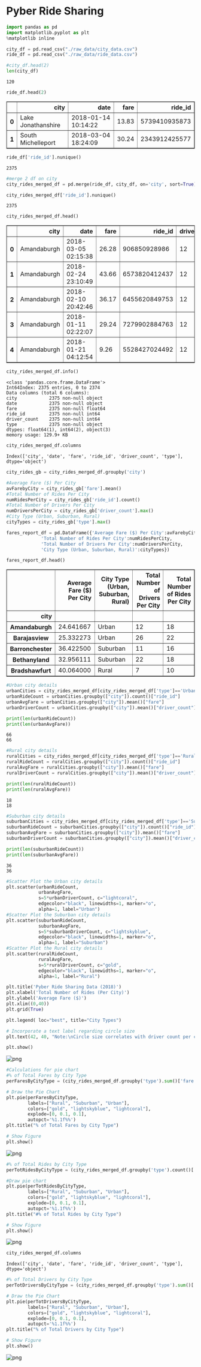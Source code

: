 
# Pyber Ride Sharing


```python
import pandas as pd
import matplotlib.pyplot as plt
%matplotlib inline
```


```python
city_df = pd.read_csv("./raw_data/city_data.csv")
ride_df = pd.read_csv("./raw_data/ride_data.csv")
```


```python
#city_df.head(2)
len(city_df)
```




    120




```python
ride_df.head(2)
```




<div>
<style scoped>
    .dataframe tbody tr th:only-of-type {
        vertical-align: middle;
    }

    .dataframe tbody tr th {
        vertical-align: top;
    }

    .dataframe thead th {
        text-align: right;
    }
</style>
<table border="1" class="dataframe">
  <thead>
    <tr style="text-align: right;">
      <th></th>
      <th>city</th>
      <th>date</th>
      <th>fare</th>
      <th>ride_id</th>
    </tr>
  </thead>
  <tbody>
    <tr>
      <th>0</th>
      <td>Lake Jonathanshire</td>
      <td>2018-01-14 10:14:22</td>
      <td>13.83</td>
      <td>5739410935873</td>
    </tr>
    <tr>
      <th>1</th>
      <td>South Michelleport</td>
      <td>2018-03-04 18:24:09</td>
      <td>30.24</td>
      <td>2343912425577</td>
    </tr>
  </tbody>
</table>
</div>




```python
ride_df['ride_id'].nunique()
```




    2375




```python
#merge 2 df on city
city_rides_merged_df = pd.merge(ride_df, city_df, on='city', sort=True)
```


```python
city_rides_merged_df['ride_id'].nunique()
```




    2375




```python
city_rides_merged_df.head()
```




<div>
<style scoped>
    .dataframe tbody tr th:only-of-type {
        vertical-align: middle;
    }

    .dataframe tbody tr th {
        vertical-align: top;
    }

    .dataframe thead th {
        text-align: right;
    }
</style>
<table border="1" class="dataframe">
  <thead>
    <tr style="text-align: right;">
      <th></th>
      <th>city</th>
      <th>date</th>
      <th>fare</th>
      <th>ride_id</th>
      <th>driver_count</th>
      <th>type</th>
    </tr>
  </thead>
  <tbody>
    <tr>
      <th>0</th>
      <td>Amandaburgh</td>
      <td>2018-03-05 02:15:38</td>
      <td>26.28</td>
      <td>906850928986</td>
      <td>12</td>
      <td>Urban</td>
    </tr>
    <tr>
      <th>1</th>
      <td>Amandaburgh</td>
      <td>2018-02-24 23:10:49</td>
      <td>43.66</td>
      <td>6573820412437</td>
      <td>12</td>
      <td>Urban</td>
    </tr>
    <tr>
      <th>2</th>
      <td>Amandaburgh</td>
      <td>2018-02-10 20:42:46</td>
      <td>36.17</td>
      <td>6455620849753</td>
      <td>12</td>
      <td>Urban</td>
    </tr>
    <tr>
      <th>3</th>
      <td>Amandaburgh</td>
      <td>2018-01-11 02:22:07</td>
      <td>29.24</td>
      <td>7279902884763</td>
      <td>12</td>
      <td>Urban</td>
    </tr>
    <tr>
      <th>4</th>
      <td>Amandaburgh</td>
      <td>2018-01-21 04:12:54</td>
      <td>9.26</td>
      <td>5528427024492</td>
      <td>12</td>
      <td>Urban</td>
    </tr>
  </tbody>
</table>
</div>




```python
city_rides_merged_df.info()
```

    <class 'pandas.core.frame.DataFrame'>
    Int64Index: 2375 entries, 0 to 2374
    Data columns (total 6 columns):
    city            2375 non-null object
    date            2375 non-null object
    fare            2375 non-null float64
    ride_id         2375 non-null int64
    driver_count    2375 non-null int64
    type            2375 non-null object
    dtypes: float64(1), int64(2), object(3)
    memory usage: 129.9+ KB



```python
city_rides_merged_df.columns
```




    Index(['city', 'date', 'fare', 'ride_id', 'driver_count', 'type'], dtype='object')




```python
city_rides_gb = city_rides_merged_df.groupby('city')
```


```python
#Average Fare ($) Per City
avFarebyCity = city_rides_gb['fare'].mean()
#Total Number of Rides Per City
numRidesPerCity = city_rides_gb['ride_id'].count()
#Total Number of Drivers Per City
numDriversPerCity = city_rides_gb['driver_count'].max()
#City Type (Urban, Suburban, Rural)
cityTypes = city_rides_gb['type'].max()
```


```python
fares_report_df = pd.DataFrame({'Average Fare ($) Per City':avFarebyCity,
             'Total Number of Rides Per City':numRidesPerCity,
             'Total Number of Drivers Per City':numDriversPerCity,
             'City Type (Urban, Suburban, Rural)':cityTypes})
```


```python
fares_report_df.head()
```




<div>
<style scoped>
    .dataframe tbody tr th:only-of-type {
        vertical-align: middle;
    }

    .dataframe tbody tr th {
        vertical-align: top;
    }

    .dataframe thead th {
        text-align: right;
    }
</style>
<table border="1" class="dataframe">
  <thead>
    <tr style="text-align: right;">
      <th></th>
      <th>Average Fare ($) Per City</th>
      <th>City Type (Urban, Suburban, Rural)</th>
      <th>Total Number of Drivers Per City</th>
      <th>Total Number of Rides Per City</th>
    </tr>
    <tr>
      <th>city</th>
      <th></th>
      <th></th>
      <th></th>
      <th></th>
    </tr>
  </thead>
  <tbody>
    <tr>
      <th>Amandaburgh</th>
      <td>24.641667</td>
      <td>Urban</td>
      <td>12</td>
      <td>18</td>
    </tr>
    <tr>
      <th>Barajasview</th>
      <td>25.332273</td>
      <td>Urban</td>
      <td>26</td>
      <td>22</td>
    </tr>
    <tr>
      <th>Barronchester</th>
      <td>36.422500</td>
      <td>Suburban</td>
      <td>11</td>
      <td>16</td>
    </tr>
    <tr>
      <th>Bethanyland</th>
      <td>32.956111</td>
      <td>Suburban</td>
      <td>22</td>
      <td>18</td>
    </tr>
    <tr>
      <th>Bradshawfurt</th>
      <td>40.064000</td>
      <td>Rural</td>
      <td>7</td>
      <td>10</td>
    </tr>
  </tbody>
</table>
</div>




```python
#Urban city details
urbanCities = city_rides_merged_df[city_rides_merged_df['type']=='Urban']
urbanRideCount = urbanCities.groupby(["city"]).count()["ride_id"]
urbanAvgFare = urbanCities.groupby(["city"]).mean()["fare"]
urbanDriverCount = urbanCities.groupby(["city"]).mean()["driver_count"]
```


```python
print(len(urbanRideCount))
print(len(urbanAvgFare))
```

    66
    66



```python
#Rural city details
ruralCities = city_rides_merged_df[city_rides_merged_df['type']=='Rural']
ruralRideCount = ruralCities.groupby(["city"]).count()["ride_id"]
ruralAvgFare = ruralCities.groupby(["city"]).mean()["fare"]
ruralDriverCount = ruralCities.groupby(["city"]).mean()["driver_count"]
```


```python
print(len(ruralRideCount))
print(len(ruralAvgFare))
```

    18
    18



```python
#Suburban city details
suburbanCities = city_rides_merged_df[city_rides_merged_df['type']=='Suburban']
suburbanRideCount = suburbanCities.groupby(["city"]).count()["ride_id"]
suburbanAvgFare = suburbanCities.groupby(["city"]).mean()["fare"]
suburbanDriverCount = suburbanCities.groupby(["city"]).mean()["driver_count"]
```


```python
print(len(suburbanRideCount))
print(len(suburbanAvgFare))
```

    36
    36



```python
#Scatter Plot the Urban city details
plt.scatter(urbanRideCount, 
            urbanAvgFare, 
            s=5*urbanDriverCount, c="lightcoral", 
            edgecolor="black", linewidths=1, marker="o", 
            alpha=1, label="Urban")
#Scatter Plot the Suburban city details
plt.scatter(suburbanRideCount, 
            suburbanAvgFare, 
            s=5*suburbanDriverCount, c="lightskyblue", 
            edgecolor="black", linewidths=1, marker="o", 
            alpha=1, label="Suburban")
#Scatter Plot the Rural city details
plt.scatter(ruralRideCount, 
            ruralAvgFare, 
            s=5*ruralDriverCount, c="gold", 
            edgecolor="black", linewidths=1, marker="o", 
            alpha=1, label="Rural")

plt.title('Pyber Ride Sharing Data (2018)')
plt.xlabel('Total Number of Rides (Per City)')
plt.ylabel('Average Fare ($)')
plt.xlim((0,40))
plt.grid(True)

plt.legend( loc="best", title="City Types")

# Incorporate a text label regarding circle size
plt.text(42, 40, "Note:\nCircle size correlates with driver count per city.")

plt.show()
```


![png](output_21_0.png)



```python
#Calculations for pie chart
#% of Total Fares by City Type
perFaresByCityType = (city_rides_merged_df.groupby('type').sum()['fare'] / city_rides_merged_df['fare'].sum()) * 100
```


```python
# Draw the Pie Chart
plt.pie(perFaresByCityType, 
        labels=["Rural", "Suburban", "Urban"], 
        colors=["gold", "lightskyblue", "lightcoral"], 
        explode=[0, 0.1, 0.1], 
        autopct='%1.1f%%')
plt.title("% of Total Fares by City Type")

# Show Figure
plt.show()
```


![png](output_23_0.png)



```python
#% of Total Rides by City Type
perTotRidesByCityType = (city_rides_merged_df.groupby('type').count()['ride_id'] / city_rides_merged_df['ride_id'].count()) * 100
```


```python
#Draw pie chart
plt.pie(perTotRidesByCityType, 
        labels=["Rural", "Suburban", "Urban"], 
        colors=["gold", "lightskyblue", "lightcoral"], 
        explode=[0, 0.1, 0.1], 
        autopct='%1.1f%%')
plt.title("#% of Total Rides by City Type")

# Show Figure
plt.show()
```


![png](output_25_0.png)



```python
city_rides_merged_df.columns
```




    Index(['city', 'date', 'fare', 'ride_id', 'driver_count', 'type'], dtype='object')




```python
#% of Total Drivers by City Type
perTotDriversByCityType = (city_rides_merged_df.groupby('type').sum()['driver_count'] / city_rides_merged_df['driver_count'].sum()) * 100
```


```python
# Draw the Pie Chart
plt.pie(perTotDriversByCityType, 
        labels=["Rural", "Suburban", "Urban"], 
        colors=["gold", "lightskyblue", "lightcoral"], 
        explode=[0, 0.1, 0.1], 
        autopct='%1.1f%%')
plt.title("% of Total Drivers by City Type")

# Show Figure
plt.show()
```


![png](output_28_0.png)

